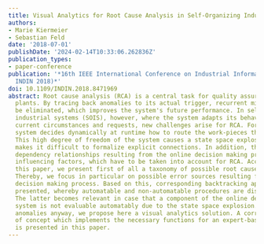 ```yaml
---
title: Visual Analytics for Root Cause Analysis in Self-Organizing Industrial Systems
authors:
- Marie Kiermeier
- Sebastian Feld
date: '2018-07-01'
publishDate: '2024-02-14T10:33:06.262836Z'
publication_types:
- paper-conference
publication: '*16th IEEE International Conference on Industrial Informatics (IEEE
  INDIN 2018)*'
doi: 10.1109/INDIN.2018.8471969
abstract: Root cause analysis (RCA) is a central task for quality assurance in manufacturing
  plants. By tracing back anomalies to its actual trigger, recurrent misbehavior can
  be eliminated, which improves the system's future performance. In self-organizing
  industrial systems (SOIS), however, where the system adapts its behavior to the
  current circumstances and requests, new challenges arise for RCA. For example, the
  system decides dynamically at runtime how to route the work-pieces through the factory.
  This high degree of freedom of the system causes a state space explosion, which
  makes it difficult to formalize explicit connections. In addition, there are new
  dependency relationships resulting from the online decision making process and its
  influencing factors, which have to be taken into account for RCA. Accordingly, in
  this paper, we present first of all a taxonomy of possible root causes in such SOIS.
  Thereby, we focus in particular on possible error sources resulting from the online
  decision making process. Based on this, corresponding backtracking approaches are
  presented, whereby automatable and non-automatable procedures are distinguished.
  The latter becomes relevant in case that a component of the online decision making
  system is not evaluable automatably due to the state space explosion. To trace back
  anomalies anyway, we propose here a visual analytics solution. A corresponding proof
  of concept which implements the necessary functions for an expert-based assessment
  is presented in this paper.
---
```

